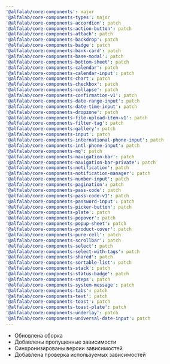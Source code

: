 ```yaml
---
'@alfalab/core-components': major
'@alfalab/core-components-types': major
'@alfalab/core-components-accordion': patch
'@alfalab/core-components-action-button': patch
'@alfalab/core-components-attach': patch
'@alfalab/core-components-backdrop': patch
'@alfalab/core-components-badge': patch
'@alfalab/core-components-bank-card': patch
'@alfalab/core-components-base-modal': patch
'@alfalab/core-components-bottom-sheet': patch
'@alfalab/core-components-calendar': patch
'@alfalab/core-components-calendar-input': patch
'@alfalab/core-components-chart': patch
'@alfalab/core-components-checkbox': patch
'@alfalab/core-components-collapse': patch
'@alfalab/core-components-confirmation-v1': patch
'@alfalab/core-components-date-range-input': patch
'@alfalab/core-components-date-time-input': patch
'@alfalab/core-components-dropzone': patch
'@alfalab/core-components-file-upload-item-v1': patch
'@alfalab/core-components-filter-tag': patch
'@alfalab/core-components-gallery': patch
'@alfalab/core-components-input': patch
'@alfalab/core-components-international-phone-input': patch
'@alfalab/core-components-intl-phone-input': patch
'@alfalab/core-components-mq': patch
'@alfalab/core-components-navigation-bar': patch
'@alfalab/core-components-navigation-bar-private': patch
'@alfalab/core-components-notification': patch
'@alfalab/core-components-notification-manager': patch
'@alfalab/core-components-number-input': patch
'@alfalab/core-components-pagination': patch
'@alfalab/core-components-pass-code': patch
'@alfalab/core-components-pass-code-v1': patch
'@alfalab/core-components-password-input': patch
'@alfalab/core-components-picker-button': patch
'@alfalab/core-components-plate': patch
'@alfalab/core-components-popover': patch
'@alfalab/core-components-popup-sheet': patch
'@alfalab/core-components-product-cover': patch
'@alfalab/core-components-pure-cell': patch
'@alfalab/core-components-scrollbar': patch
'@alfalab/core-components-select': patch
'@alfalab/core-components-select-with-tags': patch
'@alfalab/core-components-shared': patch
'@alfalab/core-components-sortable-list': patch
'@alfalab/core-components-stack': patch
'@alfalab/core-components-status-badge': patch
'@alfalab/core-components-steps': patch
'@alfalab/core-components-system-message': patch
'@alfalab/core-components-tabs': patch
'@alfalab/core-components-text': patch
'@alfalab/core-components-toast': patch
'@alfalab/core-components-toast-plate': patch
'@alfalab/core-components-underlay': patch
'@alfalab/core-components-universal-date-input': patch
---
```


* Обновлена сборка
* Добавлены пропущенные зависимости
* Синхронизированы версии зависимостей
* Добавлена проверка используемых зависимостей
